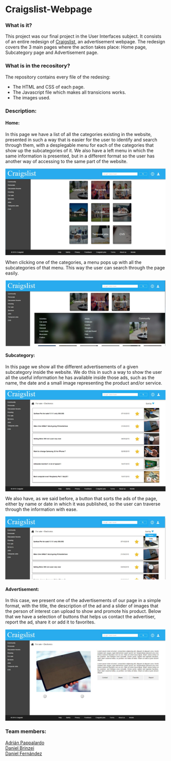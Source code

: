 # Craigslist-Webpage

### What is it?
This project was our final project in the User Interfaces subject. It consists of an entire redesign of <a href="https://madrid.craigslist.es">Craigslist</a>, an advertisement webpage. The redesign covers the 3 main pages where the action takes place: Home page, Subcategory page and Advertisement page.

### What is in the recository?
The repository contains every file of the redesing:
* The HTML and CSS of each page.
* The Javascript file which makes all transicions works.
* The images used.

### Description:

#### Home:
In this page we have a list of all the categories existing in the website, presented in such a way that is easier for the user to identify and search through them, with a desplegable menu for each of the categories that show up the subcategories of it. We also have a left menu in which the same information is presented, but in a different format so the user has another way of accessing to the same part of the website.

<img align="center" src="https://github.com/Sinclert/Craiglist-Webpage/blob/master/images/Prototype/Photo-1.png">

When clicking one of the categories, a menu pops up with all the subcategories of that menu. This way the user can search through the page easily.

<img align="center" src="https://github.com/Sinclert/Craiglist-Webpage/blob/master/images/Prototype/Photo-2.png">

#### Subcategory:
In this page we show all the different advertisements of a given subcategory inside the website. We do this in such a way to show the user all the useful information he has available inside those ads, such as the name, the date and a small image representing the product and/or service.

<img align="center" src="https://github.com/Sinclert/Craiglist-Webpage/blob/master/images/Prototype/Photo-3.png">

We also have, as we said before, a button that sorts the ads of the page, either by name or date in which it was published, so the user can traverse through the information with ease.

<img align="center" src="https://github.com/Sinclert/Craiglist-Webpage/blob/master/images/Prototype/Photo-4.png">

#### Advertisement:
In this case, we present one of the advertisements of our page in a simple format, with the title, the description of the ad and a slider of images that the person of interest can upload to show and promote his product. Below that we have a selection of buttons that helps us contact the advertiser, report the ad, share it or add it to favorites.

<img align="center" src="https://github.com/Sinclert/Craiglist-Webpage/blob/master/images/Prototype/Photo-5.png">

### Team members:
<a href="https://github.com/demonxdrag">Adrián Pappalardo</a>
<br>
<a href="https://github.com/DanielBrinzei">Daniel Brinzei</a>
<br>
<a href="https://github.com/blayhem">Daniel Fernández</a>

